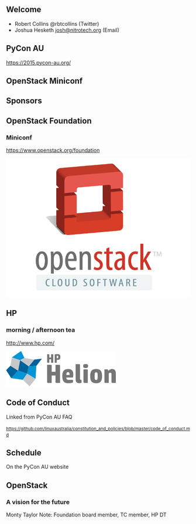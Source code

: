 ## Welcome

* Robert Collins  @rbtcollins (Twitter)
* Joshua Hesketh  josh@nitrotech.org (Email)



## PyCon AU

https://2015.pycon-au.org/



## **OpenStack** Miniconf




## Sponsors


## OpenStack Foundation

### Miniconf

https://www.openstack.org/foundation

![OpenStack Foundation](openstack.png)


## HP

### morning / afternoon tea

http://www.hp.com/

![HP](helion.png)



## Code of Conduct

Linked from PyCon AU FAQ

<small>https://github.com/linuxaustralia/constitution_and_policies/blob/master/code_of_conduct.md</small>



## Schedule

On the PyCon AU website



## OpenStack

### A vision for the future

Monty Taylor
Note:
Foundation board member, TC member, HP DT
